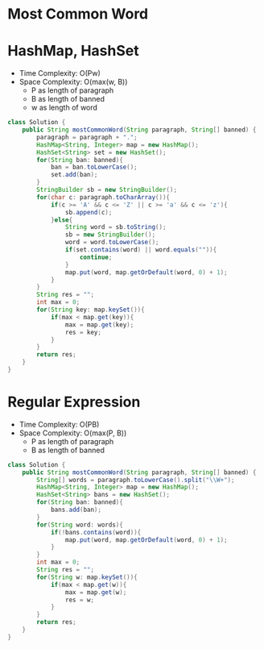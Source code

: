 # Most Common Word

# HashMap, HashSet

- Time Complexity: O(Pw)
- Space Complexity: O(max(w, B))
  - P as length of paragraph
  - B as length of banned
  - w as length of word

```java
class Solution {
    public String mostCommonWord(String paragraph, String[] banned) {
        paragraph = paragraph + ".";
        HashMap<String, Integer> map = new HashMap();
        HashSet<String> set = new HashSet();
        for(String ban: banned){
            ban = ban.toLowerCase();
            set.add(ban);
        }
        StringBuilder sb = new StringBuilder();
        for(char c: paragraph.toCharArray()){
            if(c >= 'A' && c <= 'Z' || c >= 'a' && c <= 'z'){
                sb.append(c);
            }else{
                String word = sb.toString();
                sb = new StringBuilder();
                word = word.toLowerCase();
                if(set.contains(word) || word.equals("")){
                    continue;
                }
                map.put(word, map.getOrDefault(word, 0) + 1);
            }
        }
        String res = "";
        int max = 0;
        for(String key: map.keySet()){
            if(max < map.get(key)){
                max = map.get(key);
                res = key;
            }
        }
        return res;
    }
}
```

# Regular Expression

- Time Complexity: O(PB)
- Space Complexity: O(max(P, B))
  - P as length of paragraph
  - B as length of banned

```java
class Solution {
    public String mostCommonWord(String paragraph, String[] banned) {
        String[] words = paragraph.toLowerCase().split("\\W+");
        HashMap<String, Integer> map = new HashMap();
        HashSet<String> bans = new HashSet();
        for(String ban: banned){
            bans.add(ban);
        }
        for(String word: words){
            if(!bans.contains(word)){
                map.put(word, map.getOrDefault(word, 0) + 1);
            }
        }
        int max = 0;
        String res = "";
        for(String w: map.keySet()){
            if(max < map.get(w)){
                max = map.get(w);
                res = w;
            }
        }
        return res;
    }
}
```
